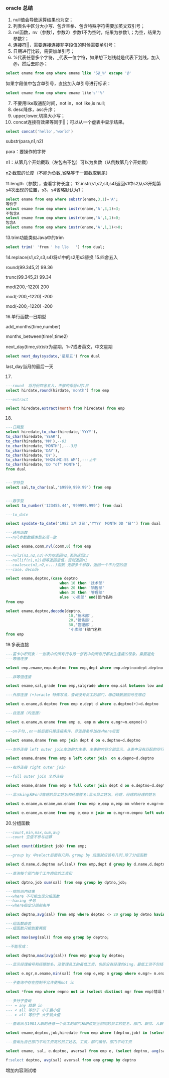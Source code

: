 ### oracle 总结

1. null值会导致运算结果也为空；
2. 列表名中区分大小写、包含空格、包含特殊字符需要加英文双引号；
3. nvl函数，nv（参数1，参数2）参数1不为空时，结果为参数1,；为空，结果为参数2；
4. 连接符||，需要连接连接非字段值的时候需要单引号；
5. 日期进行比较，需要加单引号；
6. %代表任意多个字符，_代表一位字符，如果想下划线就是代表下划线，加入@，然后去除@；
```sql
select ename from emp where ename like 'S@_%' escape '@'
```
如果字段值中包含单引号，直接加入单引号进行标识：  

```sql
select ename from emp where ename like's''%'
```
7. 不要用like取通配时间，not in，not like,is null;
8. desc降序，asc升序；
9. upper,lower,切换大小写；
10. concat连接符效果等同于||；可以从一个虚表中显示结果。

```sql
select concat('hello','world')
```
substr(para,n1,n2)

para：要操作的字符

n1：从第几个开始截取（左包右不包）可以为负数（从倒数第几个开始截）

n2:截取的长度（不能为负数,省略等于一直截取到尾）

11.length（参数），查看字符长度；
12.instr(s1,s2,s3,s4)返回s1中s2从s3开始第s4次出现的位置，s3，s4省略默认为1；


```sql
select ename from emp where substr(ename,3,1)='A';
等价于
select ename from emp where instr(ename,'A',3,1)=3;
不包含A
select ename from emp where instr(ename,'A',1,1)=0;
包含A
select ename from emp where instr(ename,'A',1,1)<>0;
```
13.trim功能类似Java中的trim

```sql
select trim(' 'from ' he llo   ') from dual;
```
14.replace(s1,s2,s3,s4)将s1中的s2用s3替换
15.四舍五入

round(99.345,2)  99.36

trunc(99.345,2)  99.34

mod(200,-1220)   200

mod(-200,-1220)  -200

mod(-200,-1220)  -200

16.单行函数--日期型

add_months(time,number)

months_between(time1,time2)

next_day(time,str)str为星期，1~7或者英文，中文星期

```sql
select next_day(sysdate,'星期五') from dual
```
last_day当月的最后一天

17.

```sql
---round  将月份四舍五入，不够的保留x月1日
select hirdate,round(hirdate,'month') from emp

---extract

select hiredate,extract(month from hiredate) from emp
```
18.

```sql
---日期型
select hiredate,to_char(hiredate,'YYYY')，
to_char(hiredate,'YEAR'),
to_char(hiredate,'MM'),--03
to_char(hiredate,'MONTH'),---3月
to_char(hiredate,'DAY'),
to_char(hiredate,'DY'),
to_char(hiredate,'HH24:MI:SS AM'),---上午
to_char(hiredate,'DD "of" MONTH'),
from dual


---字符型
select sal,to_char(sal,'$9999,999.99') from emp


---数字型
select to_number('123455.44','999999.999') from dual

---to_date

select sysdate-to_date('1982 1月 2日','YYYY  MONTH DD "日"') from dual

---通用函数
---nvl参数数据类型必须一致

select ename,comm,nvl(comm,0) from emp

---nvl2(n1,n2,n3)不为空返回n2,否则返回n3
---nullif(n1,n2)相等返回空值，否则返回n1
---coalesce(n1,n2,n...)函数 无限多个参数，返回一个不为空的值
---case、decode

select ename,deptno,(case deptno
                        when 10 then '技术部'
                        when 20 then '销售部'
                        when 30 then '管理部'
                        else '小卖部' end)部门名称
from emp

select ename,deptno,decode(deptno,
                            10,'技术部',
                            20,'销售部',
                            30,'管理部',
                            '小卖部')部门名称
from emp                            
```
19.多表连接

```sql
---笛卡尔积现象：一张表中的所有行与另一张表中的所有行都发生连接的现象。需要避免
---等值连接

select emp.ename,emp.deptno from emp,dept where emp.deptno=dept.deptno

---非等值连接

select ename,sal,grade from emp,salgrade where emp.sal between low and high;

---外部连接 (+)oracle 特殊写法，查询没有员工的部门，哪边缺数据加号在哪边

select e.ename,d.deptno from emp e,dept d where e.deptno(+)=d.deptno

---自连接（内连接）

select e.ename,m.ename from emp e, emp m where e.mgr=m.empno(+)

---on子句,,on一般后面只接连接条件，非连接条件加在where后面

select ename,dname from emp join dept d on e.deptno=d.deptno

---左外连接 left outer join左边的为主表，主表的内容全部显示，从表中没有匹配的空行显示

select ename,dname from emp e left outer join  on e.depno=d.deptno

---右外连接 right outer join

---full outer join 全外连接

select ename,dname from emp e full outer join dept d on e.deptno=d.deptno

---显示king和Ford管理的员工姓名和经理姓名:显示员工姓名，经理，经理的经理的姓名

select e.ename,m.ename,mm.ename from emp e,emp m,emp mm whhere e.mgr=m=empno and m.mgr = mm.empno(+) and m.ename in ('king','ford')

select e.ename,m.ename from emp e,emp m join on e.mgr=m.empno left outer join emp mm on m.mgr= mm.empno where m.ename in ('king','ford')
```
20.分组函数

```sql
---count,min,max,sum,avg
---count 空值不参与运算

select count(distinct job) from emp;

---group by 中select后面有几列，group by 后面就应该有几列,除了分组函数

select d.name,d.deptno avl(sal) from emp,dept d group by d.name,d.deptno ;

---查询每个部门每个工作岗位的工资和

select dptno,job sum(sal) from emp group by dptno,job;

---排除组内结果
---where 不可能出现分组函数
---having 子句
---where指定分组前条件

select deptno,avg(sal) from emp where deptno <> 20 group by detno having avg(sal) > 2000;

---组函数嵌套
---组函数只能嵌套两层

select max(avg(sal)) from emp group by deptno;

--不能写成：

select deptno,max(avg(sal)) from emp group by deptno;

---显示经理编号和经理姓名，及管理员工的最低工资，包括没有经理的king，最低工资不包括小于3000，

select e.mgr,m.ename,min(sal) from emp e,emp m group where e.mgr= m.ename (+) group by e.mgr,m.ename having min(sal) >=3000 order by desc;

---子查询中存在控制不允许使用not in

select *from emp where empno not in (select distinct mgr from emp)错误！

---多行子查询
--- = any 就是 in
--- < all 等价于 小于最小值
--- > all 等价于 大于最大值

---查询出与1981入职的任意一个员工的部门和职位完全相同的员工的姓名、部门、职位、入职日期 不包括1981入职的

select ename,deptno,job,hiredate from emp where (deptno,job) in (select deptno,job from emp where to_char(hiredate,'YYYY')='1981') AND to_char(hiredate,'YYYY') <>'1981'

---查询比自己部门平均工资高的员工姓名，工资，部门编号，部门平均工资

select ename, sal, e.deptno, aversal from emp e, (select deptno, avg(sal) aversal from emp group by deptno) f where e.deptno= f.deptno and sal > aversal;

f:select deptno, avg(sal) aversal from emp group by deptno
```
增加内容测试喽